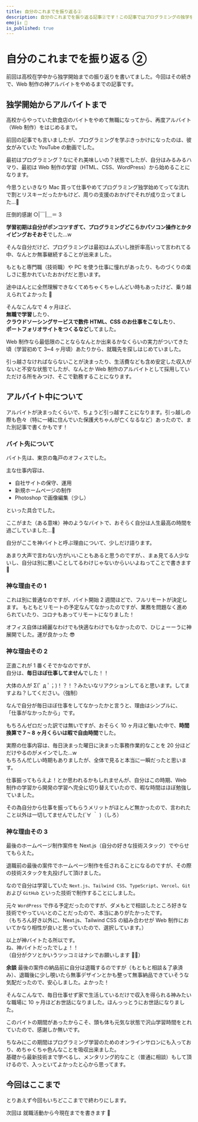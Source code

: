 ```yaml
---
title: 自分のこれまでを振り返る②
description: 自分のこれまでを振り返る記事②です！この記事ではプログラミングの独学を開始したあとから、Web制作のバイトを辞めるまでを書きます
emoji: 🏯
is_published: true
---
```


# 自分のこれまでを振り返る ②

前回は高校在学中から独学開始までの振り返りを書いてました。今回はその続きで、Web 制作の神アルバイトをやめるまでの記事です。

## 独学開始からアルバイトまで

高校からやっていた飲食店のバイトをやめて無職になってから、再度アルバイト（Web 制作）をはじめるまで。

前回の記事でも言いましたが、プログラミングを学ぶきっかけになったのは、彼女がみていた YouTube の動画でした。

最初はプログラミング？なにそれ美味しいの？状態でしたが、自分はみるみるハマり、最初は Web 制作の学習（HTML、CSS、WordPress）から始めることになります。

今思うといきなり Mac 買って仕事やめてプログラミング独学始めてってな流れで割とリスキーだったかもけど、周りの支援のおかげでそれが成り立ってました…🥺

圧倒的感謝 ○|￣|＿＝ 3

**学習初期は自分がポンコツすぎて、プログラミングどこらかパソコン操作とかタイピングおそおそ**でした…w

そんな自分だけど、プログラミングは最初はムズいし挫折率高いって言われてる中、なんとか無事継続することが出来ました。

もともと専門職（技術職）や PC を使う仕事に憧れがあったり、ものづくりの楽しさに惹かれていたおかげだと思います。

途中ほんとに全然理解できなくてめちゃくちゃしんどい時もあったけど、乗り越えられてよかった 🙌

そんなこんなで 4 ヶ月ほど、  
**無職で学習**したり、  
**クラウドソーシングサービスで数件 HTML、CSS のお仕事をこなした**り、  
**ポートフォリオサイトをつくるなど**してました。

Web 制作なら最低限のことならなんとか出来るかなくらいの実力がついてきた頃（学習初めて 3~4 ヶ月頃）あたりから、就職先を探しはじめていました。

引っ越さなければならないことが決まったり、生活費なども含め安定した収入がないと不安な状態でしたが、なんとか Web 制作のアルバイトとして採用していただける所をみつけ、そこで勤務することになります。

## アルバイト中について

アルバイトが決まったくらいで、ちょうど引っ越すことになります。引っ越しの際も色々（特に一緒に住んでいた保護犬ちゃんが亡くなるなど）あったので、また別記事で書くかもです！

### バイト先について

バイト先は、東京の亀戸のオフィスでした。

主な仕事内容は、

- 自社サイトの保守、運用
- 新規ホームページの制作
- Photoshop で画像編集（少し）

といった具合でした。

ここがまた（ある意味）神のようなバイトで、おそらく自分は人生最高の時間を過ごしていました...🤣

自分がここを神バイトと呼ぶ理由について、少しだけ語ります。

あまり大声で言わない方がいいこともあると思うのですが、、まぁ見てる人少ないし、自分は別に悪いことしてるわけじゃないからいいよねってことで書きます 🤣

### 神な理由その 1

これは別に普通なのですが、バイト開始 2 週間ほどで、フルリモートが決定します。
もともとリモートの予定なんてなかったのですが、業務を問題なく進められていたり、コロナもあってリモートになりました！

オフィス自体は綺麗なわけでも快適なわけでもなかったので、ひじょーーうに神展開でした。運が良かった 😎

### 神な理由その 2

正直これが 1 番くそでかなのですが、  
自分は、**毎日ほぼ仕事してません**でした！！

大体の人が Σ(ﾟ д ﾟ；)！？！？みたいなリアクションしてると思います。してますよね？してください。（強制）

なんで自分が毎日ほぼ仕事をしてなかったかと言うと、理由はシンプルに、
「仕事がなかったから」です。

もちろんゼロだった訳では無いですが、おそらく 10 ヶ月ほど働いた中で、**時間換算で 7 ~ 8 ヶ月くらいは暇で自由時間**でした。

実際の仕事内容は、毎日決まった曜日に決まった事務作業的なことを 20 分ほどだけやるのがメインでした...w  
もちろん忙しい時期もありましたが、全体で見ると本当に一瞬だったと思います。

仕事振ってもらえよ！とか思われるかもしれませんが、自分はこの時期、Web 制作の学習から開発の学習へ完全に切り替えていたので、暇な時間はほぼ勉強していました。

その為自分から仕事を振ってもらうメリットがほとんど無かったので、言われたこと以外は一切してませんでした(´∀ ｀ )（しろ）

### 神な理由その 3

最後のホームページ制作案件を Next.js（自分の好きな技術スタック）でやらせてもらえた。

退職前の最後の案件でホームページ制作を任されることになるのですが、その際の技術スタックを丸投げして頂けました。

なので自分は学習していた `Next.js`、`Tailwind CSS`、`TypeScript`、`Vercel`、`Git` および `GitHub` といった技術で制作することにしました。

元々 `WordPress` で作る予定だったのですが、ダメもとで相談したところ好きな技術でやっていいとのことだったので、本当にありがたかったです。  
（もちろん好き以外に、Next.js、Tailwind CSS の組み合わせが Web 制作においてかなり相性が良いと思っていたので、選択しています。）

以上が神バイトたる所以です。  
ね、神バイトだったでしょ！！  
（自分がクソとかいうツッコミはナシでお願いします 🤦‍♂️）

**余談**
最後の案件の納品前に自分は退職するのですが（もともと相談＆了承済み）、退職後に少し覗いたら無事デザインとかも整って無事納品できていそうな気配だったので、安心しました。よかった！

そんなこんなで、毎日仕事せず家で生活しているだけで収入を得られる神みたいな職場に 10 ヶ月ほどお世話になりました。ほんっっとうにお世話になりました。

このバイトの期間があったからこそ、頭も体も元気な状態で沢山学習時間をとれていたので、感謝しか無いです。

ちなみにこの期間はプログラミング学習のためのオンラインサロンにも入っており、めちゃくちゃ色んなことを吸収出来ました。  
基礎から最新技術まで学べるし、メンタリング的なこと（普通に相談）もして頂けるので、入っといてよかったと心から思ってます。

## 今回はここまで

とりあえず今回もいちどここまでで終わりにします。

次回は 就職活動から今現在までを書きます 💪
